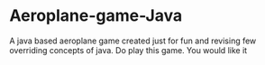 # Aeroplane-game-Java
A java based aeroplane game created just for fun and revising few overriding concepts of java. Do play this game. You would like it
